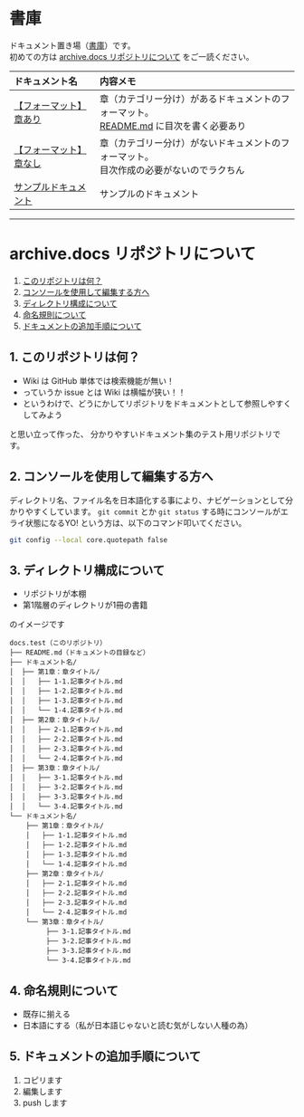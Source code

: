 # 書庫

ドキュメント置き場（[書庫](README.md)）です。  
初めての方は [archive.docs リポジトリについて](#archivedocs-リポジトリについて) をご一読ください。

| ドキュメント名 | 内容メモ |
| :--- | :--- |
| [【フォーマット】章あり](【フォーマット】章あり/README.md) | 章（カテゴリー分け）があるドキュメントのフォーマット。<br>[README.md](【フォーマット】章あり/README.md) に目次を書く必要あり |
| [【フォーマット】章なし](【フォーマット】章なし) | 章（カテゴリー分け）がないドキュメントのフォーマット。<br>目次作成の必要がないのでラクちん |
| [サンプルドキュメント](サンプルドキュメント/README.md) | サンプルのドキュメント |

---

# archive.docs リポジトリについて

1. [このリポジトリは何？](#1-このリポジトリは何)
1. [コンソールを使用して編集する方へ](#2-コンソールを使用して編集する方へ)
1. [ディレクトリ構成について](#3-ディレクトリ構成について)
1. [命名規則について](#4-命名規則について)
1. [ドキュメントの追加手順について](#5-ドキュメントの追加手順について)

## 1. このリポジトリは何？

* Wiki は GitHub 単体では検索機能が無い！
* っていうか issue とは Wiki は横幅が狭い！！
* というわけで、どうにかしてリポジトリをドキュメントとして参照しやすくしてみよう

と思い立って作った、
分かりやすいドキュメント集のテスト用リポジトリです。

## 2. コンソールを使用して編集する方へ

ディレクトリ名、ファイル名を日本語化する事により、ナビゲーションとして分かりやすくしています。
`git commit` とか `git status` する時にコンソールがエライ状態になるYO! という方は、以下のコマンド叩いてください。

```sh
git config --local core.quotepath false
```

## 3. ディレクトリ構成について

* リポジトリが本棚
* 第1階層のディレクトリが1冊の書籍

のイメージです

```
docs.test（このリポジトリ）
├── README.md（ドキュメントの目録など）
├── ドキュメント名/
│  ├── 第1章：章タイトル/
│  │   ├── 1-1.記事タイトル.md
│  │   ├── 1-2.記事タイトル.md
│  │   ├── 1-3.記事タイトル.md
│  │   └── 1-4.記事タイトル.md
│  ├── 第2章：章タイトル/
│  │   ├── 2-1.記事タイトル.md
│  │   ├── 2-2.記事タイトル.md
│  │   ├── 2-3.記事タイトル.md
│  │   └── 2-4.記事タイトル.md
│  ├── 第3章：章タイトル/
│  │   ├── 3-1.記事タイトル.md
│  │   ├── 3-2.記事タイトル.md
│  │   ├── 3-3.記事タイトル.md
│  │   └── 3-4.記事タイトル.md
└── ドキュメント名/
    ├── 第1章：章タイトル/
    │   ├── 1-1.記事タイトル.md
    │   ├── 1-2.記事タイトル.md
    │   ├── 1-3.記事タイトル.md
    │   └── 1-4.記事タイトル.md
    ├── 第2章：章タイトル/
    │   ├── 2-1.記事タイトル.md
    │   ├── 2-2.記事タイトル.md
    │   ├── 2-3.記事タイトル.md
    │   └── 2-4.記事タイトル.md
    └── 第3章：章タイトル/
         ├── 3-1.記事タイトル.md
         ├── 3-2.記事タイトル.md
         ├── 3-3.記事タイトル.md
         └── 3-4.記事タイトル.md
```

## 4. 命名規則について

* 既存に揃える
* 日本語にする（私が日本語じゃないと読む気がしない人種の為）

## 5. ドキュメントの追加手順について

1. コピリます
2. 編集します
3. push します


